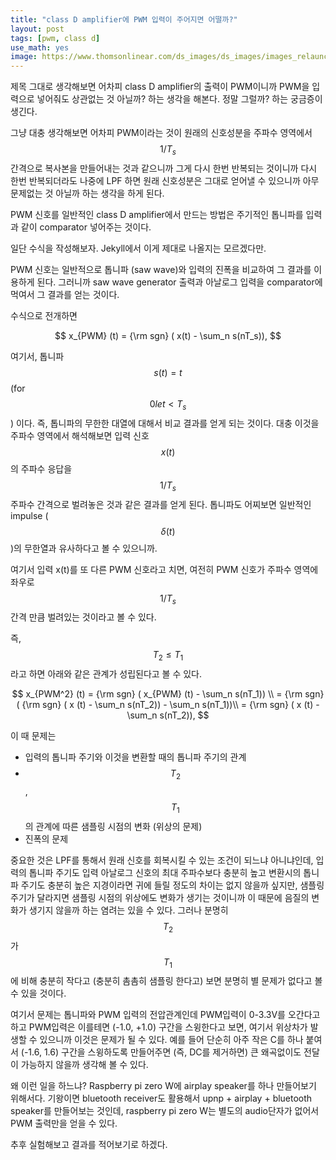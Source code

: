 ```yaml
---
title: "class D amplifier에 PWM 입력이 주어지면 어떨까?"
layout: post
tags: [pwm, class d]
use_math: yes
image: https://www.thomsonlinear.com/ds_images/ds_images/images_relaunch/What-is-PWM-585x400.jpg
---
```


제목 그대로 생각해보면 어차피 class D amplifier의 출력이 PWM이니까 PWM을 입력으로 넣어줘도 상관없는 것 아닐까? 하는 생각을 해본다. 정말 그럴까? 하는 궁금증이 생긴다. 

그냥 대충 생각해보면 어차피 PWM이라는 것이 원래의 신호성분을 주파수 영역에서 $$1/T_s$$ 간격으로 복사본을 만들어내는 것과 같으니까 그게 다시 한번 반복되는 것이니까 다시 한번 반복되더라도 나중에 LPF 하면 원래 신호성분은 그대로 얻어낼 수 있으니까 아무 문제없는 것 아닐까 하는 생각을 하게 된다. 

PWM 신호를 일반적인 class D amplifier에서 만드는 방법은 주기적인 톱니파를 입력과 같이 comparator 넣어주는 것이다. 

일단 수식을 작성해보자. Jekyll에서 이게 제대로 나올지는 모르겠다만.

PWM 신호는 일반적으로 톱니파 (saw wave)와 입력의 진폭을 비교하여 그 결과를 이용하게 된다. 그러니까 saw wave generator 출력과 아날로그 입력을 comparator에 먹여서 그 결과를 얻는 것이다.

수식으로 전개하면 

$$ x_{PWM} (t) = {\rm sgn} ( x(t) - \sum_n s(nT_s)), $$

여기서, 톱니파 $$s(t) = t$$ (for $$0 
le t <T_s$$) 이다. 즉, 톱니파의 무한한 대열에 대해서 비교 결과를 얻게 되는 것이다. 대충 이것을 주파수 영역에서 해석해보면 입력 신호 $$x(t)$$의 주파수 응답을 $$1/T_s$$ 주파수 간격으로 벌려놓은 것과 같은 결과를 얻게 된다. 톱니파도 어찌보면 일반적인 impulse ($$\delta (t)$$)의 무한열과 유사하다고 볼 수 있으니까.

여기서 입력 x(t)를 또 다른 PWM 신호라고 치면, 여전히 PWM 신호가 주파수 영역에 좌우로 $$1/T_s$$ 간격 만큼 벌려있는 것이라고 볼 수 있다. 

즉, $$T_2 \le T_1$$라고 하면 아래와 같은 관계가 성립된다고 볼 수 있다.

$$ x_{PWM^2} (t) = {\rm sgn} ( x_{PWM} (t) - \sum_n s(nT_1)) \\ = {\rm sgn} ( {\rm sgn} ( x (t) - \sum_n s(nT_2)) - \sum_n s(nT_1))\\ 
= {\rm sgn} ( x (t) - \sum_n s(nT_2)), $$

이 때 문제는 
- 입력의 톱니파 주기와 이것을 변환할 때의 톱니파 주기의 관계
- $$T_2$$, $$T_1$$의 관계에 따른 샘플링 시점의 변화 (위상의 문제)
- 진폭의 문제

중요한 것은 LPF를 통해서 원래 신호를 회복시킬 수 있는 조건이 되느냐 아니냐인데, 입력의 톱니파 주기도 입력 아날로그 신호의 최대 주파수보다 충분히 높고 변환시의 톱니파 주기도 충분히 높은 지경이라면 귀에 들릴 정도의 차이는 없지 않을까 싶지만, 샘플링 주기가 달라지면 샘플링 시점의 위상에도 변화가 생기는 것이니까 이 때문에 음질의 변화가 생기지 않을까 하는 염려는 있을 수 있다. 그러나 분명히 $$T_2$$가 $$T_1$$에 비해 충분히 작다고 (충분히 촘촘히 샘플링 한다고) 보면 분명히 별 문제가 없다고 볼 수 있을 것이다. 

여기서 문제는 톱니파와 PWM 입력의 전압관계인데 PWM입력이 0-3.3V를 오간다고 하고 PWM입력은 이를테면 (-1.0, +1.0) 구간을 스윙한다고 보면, 여기서 위상차가 발생할 수 있으니까 이것은 문제가 될 수 있다. 예를 들어 단순히 아주 작은 C를 하나 붙여서 (-1.6, 1.6) 구간을 스윙하도록 만들어주면 (즉, DC를 제거하면) 큰 왜곡없이도 전달이 가능하지 않을까 생각해 볼 수 있다.

왜 이런 일을 하느냐? Raspberry pi zero W에 airplay speaker를 하나 만들어보기 위해서다. 기왕이면 bluetooth receiver도 활용해서 upnp + airplay + bluetooth speaker를 만들어보는 것인데, raspberry pi zero W는 별도의 audio단자가 없어서 PWM 출력만을 얻을 수 있다.

추후 실험해보고 결과를 적어보기로 하겠다. 
